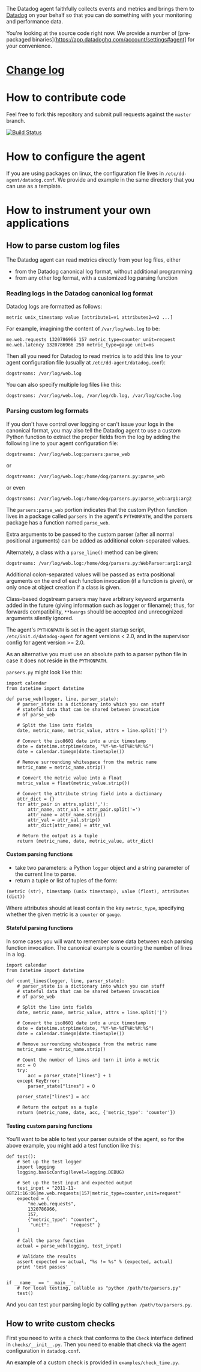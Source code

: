 The Datadog agent faithfully collects events and metrics and brings
them to [Datadog](https://app.datadoghq.com) on your behalf so that
you can do something with your monitoring and performance data.

You're looking at the source code right now. We provide a number of
[pre-packaged binaries](https://app.datadoghq.com/account/settings#agent] for your convenience.

# [Change log](https://github.com/DataDog/dd-agent/wiki/Change-Log)

# How to contribute code

Feel free to fork this repository and submit pull requests against the
`master` branch.

[![Build Status](https://secure.travis-ci.org/DataDog/dd-agent.png?branch=master)](http://travis-ci.org/DataDog/dd-agent)

# How to configure the agent

If you are using packages on linux, the configuration file lives in
`/etc/dd-agent/datadog.conf`. We provide and example in the same
directory that you can use as a template.

# How to instrument your own applications

## How to parse custom log files

The Datadog agent can read metrics directly from your log files, either

* from the Datadog canonical log format, without additional programming
* from any other log format, with a customized log parsing function

### Reading logs in the  Datadog canonical log format

Datadog logs are formatted as follows:

    metric unix_timestamp value [attribute1=v1 attributes2=v2 ...]

For example, imagining the content of  `/var/log/web.log` to be:

    me.web.requests 1320786966 157 metric_type=counter unit=request 
    me.web.latency 1320786966 250 metric_type=gauge unit=ms

Then all you need for Datadog to read metrics is to add this line to
your agent configuration file (usually at
`/etc/dd-agent/datadog.conf`):

    dogstreams: /var/log/web.log

You can also specify multiple log files like this:

    dogstreams: /var/log/web.log, /var/log/db.log, /var/log/cache.log

### Parsing custom log formats

If you don't have control over logging or can't issue your logs in the
canonical format, you may also tell the Datadog agent to use a custom
Python function to extract the proper fields from the log by adding
the following line to your agent configuration file:

    dogstreams: /var/log/web.log:parsers:parse_web

or

    dogstreams: /var/log/web.log:/home/dog/parsers.py:parse_web

or even

    dogstreams: /var/log/web.log:/home/dog/parsers.py:parse_web:arg1:arg2

The `parsers:parse_web` portion indicates that the custom Python
function lives in a package called `parsers` in the agent's
`PYTHONPATH`, and the parsers package has a function named
`parse_web`.

Extra arguments to be passed to the custom parser (after all normal
positional arguments) can be added as additional colon-separated
values.

Alternately, a class with a `parse_line()` method can be given:

    dogstreams: /var/log/web.log:/home/dog/parsers.py:WebParser:arg1:arg2

Additional colon-separated values will be passed as extra positional
arguments on the end of each function invocation (if a function is
given), or only once at object creation if a class is given.

Class-based dogstream parsers may have arbitrary keyword arguments added in the
future (giving information such as logger or filename); thus, for forwards
compatibility, `**kwargs` should be accepted and unrecognized arguments
silently ignored.

The agent's `PYTHONPATH` is set in the agent startup
script, `/etc/init.d/datadog-agent` for agent versions < 2.0, and in
the supervisor config for agent version >= 2.0.

As an alternative you must use an absolute path to a parser python file
in case it does not reside in the `PYTHONPATH`.

`parsers.py` might look like this:

    import calendar
    from datetime import datetime

    def parse_web(logger, line, parser_state):
    	# parser_state is a dictionary into which you can stuff
        # stateful data that can be shared between invocation
        # of parse_web

        # Split the line into fields
        date, metric_name, metric_value, attrs = line.split('|')
        
        # Convert the iso8601 date into a unix timestamp
        date = datetime.strptime(date, "%Y-%m-%dT%H:%M:%S")
        date = calendar.timegm(date.timetuple())
        
        # Remove surrounding whitespace from the metric name
        metric_name = metric_name.strip()
        
        # Convert the metric value into a float
        metric_value = float(metric_value.strip())
        
        # Convert the attribute string field into a dictionary
        attr_dict = {}
        for attr_pair in attrs.split(','):
            attr_name, attr_val = attr_pair.split('=')
            attr_name = attr_name.strip()
            attr_val = attr_val.strip()
            attr_dict[attr_name] = attr_val
        
        # Return the output as a tuple
        return (metric_name, date, metric_value, attr_dict)

#### Custom parsing functions

* take two parameters: a Python `logger` object and a string parameter of the current line to parse. 
* return a tuple or list of tuples of the form:

`(metric (str), timestamp (unix timestamp), value (float), attributes (dict))`

Where attributes should at least contain the key `metric_type`,
specifying whether the given metric is a `counter` or `gauge`.

#### Stateful parsing functions

In some cases you will want to remember some data between each parsing function invocation.
The canonical example is counting the number of lines in a log.

    import calendar
    from datetime import datetime

    def count_lines(logger, line, parser_state):
    	# parser_state is a dictionary into which you can stuff
        # stateful data that can be shared between invocation
        # of parse_web

        # Split the line into fields
        date, metric_name, metric_value, attrs = line.split('|')
        
        # Convert the iso8601 date into a unix timestamp
        date = datetime.strptime(date, "%Y-%m-%dT%H:%M:%S")
        date = calendar.timegm(date.timetuple())
        
        # Remove surrounding whitespace from the metric name
        metric_name = metric_name.strip()
        
        # Count the number of lines and turn it into a metric
        acc = 0
        try:
            acc = parser_state["lines"] + 1
        except KeyError:
            parser_state["lines"] = 0

        parser_state["lines"] = acc
        
        # Return the output as a tuple
        return (metric_name, date, acc, {'metric_type': 'counter'})


#### Testing custom parsing functions

You'll want to be able to test your parser outside of the agent, so
for the above example, you might add a test function like this:

    def test():
        # Set up the test logger
        import logging 
        logging.basicConfig(level=logging.DEBUG)
        
        # Set up the test input and expected output
        test_input = "2011-11-08T21:16:06|me.web.requests|157|metric_type=counter,unit=request"
        expected = (
            "me.web.requests", 
            1320786966, 
            157, 
            {"metric_type": "counter", 
             "unit":        "request" }
        )
        
        # Call the parse function
        actual = parse_web(logging, test_input)
        
        # Validate the results
        assert expected == actual, "%s != %s" % (expected, actual)
        print 'test passes'
    
    
    if __name__ == '__main__':
        # For local testing, callable as "python /path/to/parsers.py"
        test()
        
And you can test your parsing logic by calling `python /path/to/parsers.py`.

## How to write custom checks

First you need to write a check that conforms to the `Check` interface defined in `checks/__init__.py`.
Then you need to enable that check via the agent configuration in `datadog.conf`.

An example of a custom check is provided in `examples/check_time.py`.
